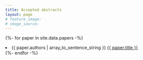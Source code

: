 ```yaml
---
title: Accepted abstracts
layout: page
# feature_image: 
# image_source: 
---
```


{%- for paper in site.data.papers -%}
  <li>
    <span class="text-muted mr-2">{{ paper.authors | array_to_sentence_string }}</span> 
    <a target="_blank" href="{{ "/papers/" | append: paper.extended_abstract | relative_url }}">{{ paper.title }}</a>
  </li>    
{%- endfor -%}
